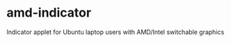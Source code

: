 amd-indicator
=============

Indicator applet for Ubuntu laptop users with AMD/Intel switchable graphics